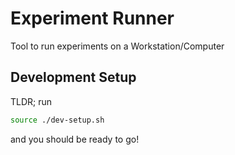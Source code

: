 # Experiment Runner

Tool to run experiments on a Workstation/Computer

## Development Setup

TLDR; run

```bash
source ./dev-setup.sh
```

and you should be ready to go!
